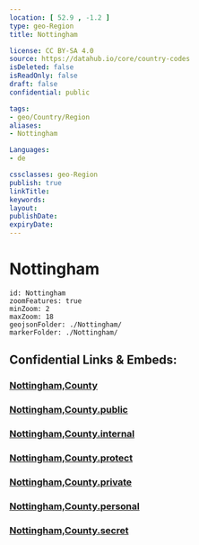 ```yaml
---
location: [ 52.9 , -1.2 ] 
type: geo-Region
title: Nottingham

license: CC BY-SA 4.0
source: https://datahub.io/core/country-codes
isDeleted: false
isReadOnly: false
draft: false
confidential: public

tags:
- geo/Country/Region
aliases:
- Nottingham

Languages:
- de

cssclasses: geo-Region
publish: true
linkTitle: 
keywords: 
layout: 
publishDate: 
expiryDate: 
---
```


# Nottingham

```leaflet
id: Nottingham
zoomFeatures: true 
minZoom: 2 
maxZoom: 18
geojsonFolder: ./Nottingham/
markerFolder: ./Nottingham/
```


## Confidential Links & Embeds: 

### [Nottingham,County](/_Standards/Earth/Continent/Europe/Europe~North/UK/England/Regions~England/East_Midlands/Nottingham,County.md) 

### [Nottingham,County.public](/_public/Earth/Continent/Europe/Europe~North/UK/England/Regions~England/East_Midlands/Nottingham,County.public.md) 

### [Nottingham,County.internal](/_internal/Earth/Continent/Europe/Europe~North/UK/England/Regions~England/East_Midlands/Nottingham,County.internal.md) 

### [Nottingham,County.protect](/_protect/Earth/Continent/Europe/Europe~North/UK/England/Regions~England/East_Midlands/Nottingham,County.protect.md) 

### [Nottingham,County.private](/_private/Earth/Continent/Europe/Europe~North/UK/England/Regions~England/East_Midlands/Nottingham,County.private.md) 

### [Nottingham,County.personal](/_personal/Earth/Continent/Europe/Europe~North/UK/England/Regions~England/East_Midlands/Nottingham,County.personal.md) 

### [Nottingham,County.secret](/_secret/Earth/Continent/Europe/Europe~North/UK/England/Regions~England/East_Midlands/Nottingham,County.secret.md)

